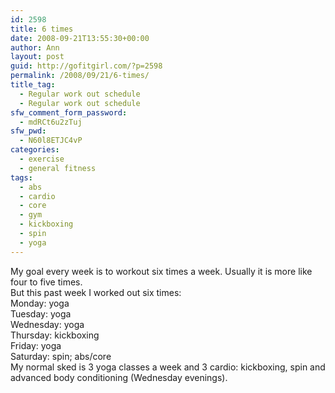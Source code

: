 ```yaml
---
id: 2598
title: 6 times
date: 2008-09-21T13:55:30+00:00
author: Ann
layout: post
guid: http://gofitgirl.com/?p=2598
permalink: /2008/09/21/6-times/
title_tag:
  - Regular work out schedule
  - Regular work out schedule
sfw_comment_form_password:
  - mdRCt6u2zTuj
sfw_pwd:
  - N60l8ETJC4vP
categories:
  - exercise
  - general fitness
tags:
  - abs
  - cardio
  - core
  - gym
  - kickboxing
  - spin
  - yoga
---
```

My goal every week is to workout six times a week. Usually it is more like four to five times.  
But this past week I worked out six times:  
Monday: yoga  
Tuesday: yoga  
Wednesday: yoga  
Thursday: kickboxing  
Friday: yoga  
Saturday: spin; abs/core  
My normal sked is 3 yoga classes a week and 3 cardio: kickboxing, spin and advanced body conditioning (Wednesday evenings).